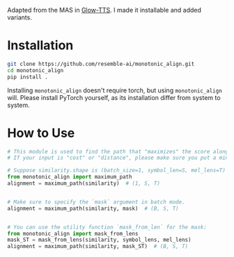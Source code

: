Adapted from the MAS in [Glow-TTS](https://github.com/jaywalnut310/glow-tts/tree/master/monotonic_align). I made it installable and added variants.

# Installation
```bash
git clone https://github.com/resemble-ai/monotonic_align.git
cd monotonic_align
pip install .
```
Installing `monotonic_align` doesn't require torch, but using ``monotonic_align`` will.
Please install PyTorch yourself, as its installation differ from system to system.


# How to Use
```python
# This module is used to find the path that "maximizes" the score along the path.
# If your input is "cost" or "distance", please make sure you put a minus sign to it.

# Suppose similarity.shape is (batch_size=1, symbol_len=S, mel_lens=T)
from monotonic_align import maximum_path
alignment = maximum_path(similarity)  # (1, S, T)


# Make sure to specify the `mask` argument in batch mode.
alignment = maximum_path(similarity, mask)  # (B, S, T)


# You can use the utility function `mask_from_len` for the mask:
from monotonic_align import mask_from_lens
mask_ST = mask_from_lens(similarity, symbol_lens, mel_lens)
alignment = maximum_path(similarity, mask_ST)  # (B, S, T)
```

